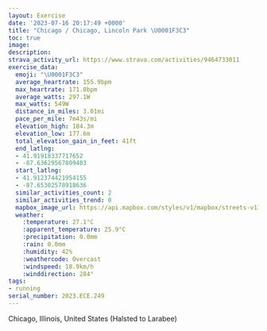 ```yaml
---
layout: Exercise
date: '2023-07-16 20:17:49 +0000'
title: "Chicago / Chicago, Lincoln Park \U0001F3C3"
toc: true
image:
description:
strava_activity_url: https://www.strava.com/activities/9464733011
exercise_data:
  emoji: "\U0001F3C3"
  average_heartrate: 155.9bpm
  max_heartrate: 171.0bpm
  average_watts: 297.1W
  max_watts: 549W
  distance_in_miles: 3.01mi
  pace_per_mile: 7m43s/mi
  elevation_high: 184.3m
  elevation_low: 177.6m
  total_elevation_gain_in_feet: 41ft
  end_latlng:
  - 41.91918337717652
  - -87.63629567809403
  start_latlng:
  - 41.912374421954155
  - -87.65302578918636
  similar_activities_count: 2
  similar_activities_trend: 0
  mapbox_image_url: https://api.mapbox.com/styles/v1/mapbox/streets-v11/static/path-5+787af2-1.0(ygy~Ffl~uO%40iAE%7DB%3FuFGyQIaI%3FOFW%3FOEyBC%5BIMWA_BDG%3FAEG%7DSGs%40IiBCuAKg%40AUBiBAiJEmF%40oEEkANyA%3Fu%40Eg%40Um%40%5ByAY%7BBIoBCiB%40m%40P_AEm%40EsADiBEk%40QcA%40MDFBCi%40oCGOC%40AFKe%40KSM%40eCdBURgAf%40e%40ViAb%40i%40Z_%40Ds%40Ze%40L%5DNa%40Hu%40RyA%5Co%40FaAV_%40BqCb%40iBRqAZS%40WJ_%40BkAZkAR%7DBl%40e%40D_B%5C_CTgBI%5DIOA%7DA%60%40UJ_%40%40OJGNCN%3Fj%40Pv%40DBD~%40NdA%40d%40%5CdEElBBJLJDz%40%3FRMf%40Gd%40Cn%40NzADrALr%40JZNDXIDRFJJBTCR%40RCt%40WV%3FdAKfACJBHFZb%40RBTCZULCrCWr%40Ah%40%3FZBFDBJ%40d%40D%60%40DJH%3F),pin-s-s+e5b22e(-87.6514,41.91373),pin-s-f+89ae00(-87.63639000000008,41.9218)/auto/800x800?access_token=pk.eyJ1Ijoiam9zaGJlY2ttYW4iLCJhIjoiY205eWR2aDd1MWZ6djJrbXc4a3M0bWZleiJ9.XiG9OWkNcZk2QzjJbxLB4A
  weather:
    :temperature: 27.1°C
    :apparent_temperature: 25.9°C
    :precipitation: 0.0mm
    :rain: 0.0mm
    :humidity: 42%
    :weathercode: Overcast
    :windspeed: 18.9km/h
    :winddirection: 284°
tags:
- running
serial_number: 2023.ECE.249
---
```

Chicago, Illinois, United States (Halsted to Larabee)

